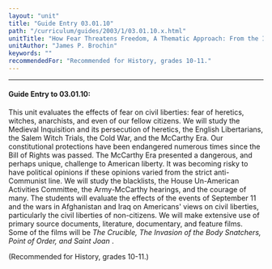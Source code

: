 ```yaml
---
layout: "unit"
title: "Guide Entry 03.01.10"
path: "/curriculum/guides/2003/1/03.01.10.x.html"
unitTitle: "How Fear Threatens Freedom, A Thematic Approach: From the Inquisition to the McCarthy Era"
unitAuthor: "James P. Brochin"
keywords: ""
recommendedFor: "Recommended for History, grades 10-11."
---
```

<body>
<hr/>
<h4>
Guide Entry to 03.01.10:
</h4>
<p>
This unit evaluates the effects of fear on civil liberties: fear of heretics, witches, anarchists, and even of our fellow citizens.  We will study the Medieval Inquisition and its persecution of heretics, the English Libertarians, the Salem Witch Trials, the Cold War, and the McCarthy Era.  Our constitutional protections have been endangered numerous times since the Bill of Rights was passed.  The McCarthy Era presented a dangerous, and perhaps unique, challenge to American liberty.  It was becoming risky to have political opinions if these opinions varied from the strict anti-Communist line.  We will study the blacklists, the House Un-American Activities Committee, the Army-McCarthy hearings, and the courage of many.  The students will evaluate the effects of the events of September 11 and the wars in Afghanistan and Iraq on Americans' views on civil liberties, particularly the civil liberties of non-citizens.  We will make extensive use of primary source documents, literature, documentary, and feature films.  Some of the films will be
<i>
The Crucible, The Invasion of the Body Snatchers, Point of Order, and Saint Joan
</i>
.
</p>
<p>
(Recommended for History, grades 10-11.)
</p>
</body>